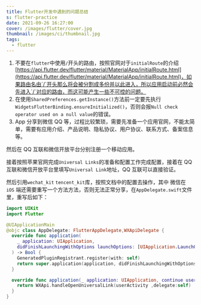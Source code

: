 ```yaml
---
title: Flutter开发中遇到的问题总结
s: flutter-practice
date: 2021-09-26 16:27:00
cover: /images/flutter/cover.jpg
thumbnail: /images/ci/thumbnail.jpg
tags:
  - flutter
---
```


1. 不要在`flutter`中使用`/`开头的路由，按照官网对于`initialRoute`的介绍[https://api.flutter.dev/flutter/material/MaterialApp/initialRoute.html](https://api.flutter.dev/flutter/material/MaterialApp/initialRoute.html)，如果路由名由`/`开头那么将会被分割成多份并以此进入，所以应用启动前必然会先进入`/`对应的路由，而这可能产生一些不可控的问题。
2. 在使用`SharedPreferences.getInstance()`方法前一定要先执行`WidgetsFlutterBinding.ensureInitialized()`，否则会报`Null check operator used on a null value`的错误。
3. App 分享到微信 QQ 等，过程比较繁琐，需要先准备一个应用官网，不能太简单，需要有应用介绍、产品说明、隐私协议、用户协议、联系方式、备案信息等。

然后在 QQ 互联和微信开放平台分别注册一个移动应用。

接着按照苹果官网完成`Universal Links`的准备和配置工作完成配置，接着在 QQ 互联和微信开放平台里填写`Universal Link`地址，QQ 互联可以直接验证。

然后引用`wechat_kit` `tencent_kit`库，按照文档中的配置去操作，其中 微信在 `iOS` 端还需要重写一个方法方法，否则无法正常分享，在`AppDelegate.swift`文件里，重写后如下：

```swift
import UIKit
import Flutter

@UIApplicationMain
@objc class AppDelegate: FlutterAppDelegate,WXApiDelegate {
  override func application(
    _ application: UIApplication,
    didFinishLaunchingWithOptions launchOptions: [UIApplication.LaunchOptionsKey: Any]?
  ) -> Bool {
    GeneratedPluginRegistrant.register(with: self)
    return super.application(application, didFinishLaunchingWithOptions: launchOptions)
  }

  override func application(_ application: UIApplication, continue userActivity: NSUserActivity, restorationHandler: @escaping ([UIUserActivityRestoring]?) -> Void) -> Bool {
    return WXApi.handleOpenUniversalLink(userActivity ,delegate:self)
  }
}
```
